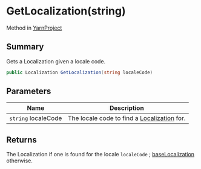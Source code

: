 # GetLocalization(string)

Method in [YarnProject](yarn.unity.yarnproject.md)

## Summary

Gets a Localization given a locale code.

```csharp
public Localization GetLocalization(string localeCode)
```

## Parameters

| Name                | Description                                                               |
| ------------------- | ------------------------------------------------------------------------- |
| `string` localeCode | The locale code to find a [Localization](yarn.unity.localization.md) for. |

## Returns

The Localization if one is found for the locale `localeCode` ; [baseLocalization](yarn.unity.yarnproject.baselocalization.md) otherwise.
